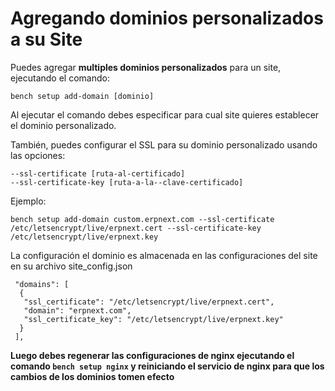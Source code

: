 <!-- add-breadcrumbs -->
# Agregando dominios personalizados a su Site

Puedes agregar **multiples dominios personalizados** para un site, ejecutando el comando:

	bench setup add-domain [dominio]

Al ejecutar el comando debes especificar para cual site quieres establecer el dominio personalizado.

También, puedes configurar el SSL para su dominio personalizado usando las opciones:

	--ssl-certificate [ruta-al-certificado]
	--ssl-certificate-key [ruta-a-la--clave-certificado]

Ejemplo:

	bench setup add-domain custom.erpnext.com --ssl-certificate /etc/letsencrypt/live/erpnext.cert --ssl-certificate-key /etc/letsencrypt/live/erpnext.key

La configuración el dominio es almacenada en las configuraciones del site en su archivo site_config.json

	 "domains": [
	  {
	   "ssl_certificate": "/etc/letsencrypt/live/erpnext.cert",
	   "domain": "erpnext.com",
	   "ssl_certificate_key": "/etc/letsencrypt/live/erpnext.key"
	  }
	 ],

**Luego debes regenerar las configuraciones de nginx ejecutando el comando `bench setup nginx` y reiniciando el servicio de nginx para que los cambios de los dominios tomen efecto**
